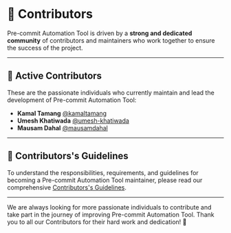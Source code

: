 
# 🌟 Contributors

Pre-commit Automation Tool is driven by a **strong and dedicated community** of contributors and maintainers who work together to ensure the success of the project.

---

## 👥 Active Contributors

These are the passionate individuals who currently maintain and lead the development of Pre-commit Automation Tool:

- **Kamal Tamang** [@kamaltamang](https://github.com/enzokamal/)
- **Umesh Khatiwada** [@umesh-khatiwada](https://github.com/umesh-khatiwada/)
- **Mausam Dahal** [@mausamdahal](https://github.com/leodahal4)


---

## 📜 Contributors's Guidelines

To understand the responsibilities, requirements, and guidelines for becoming a Pre-commit Automation Tool maintainer, please read our comprehensive [Contributors's Guidelines](contributors-guidelines.md).

---

We are always looking for more passionate individuals to contribute and take part in the journey of improving Pre-commit Automation Tool. Thank you to all our Contributors for their hard work and dedication! 🌟
